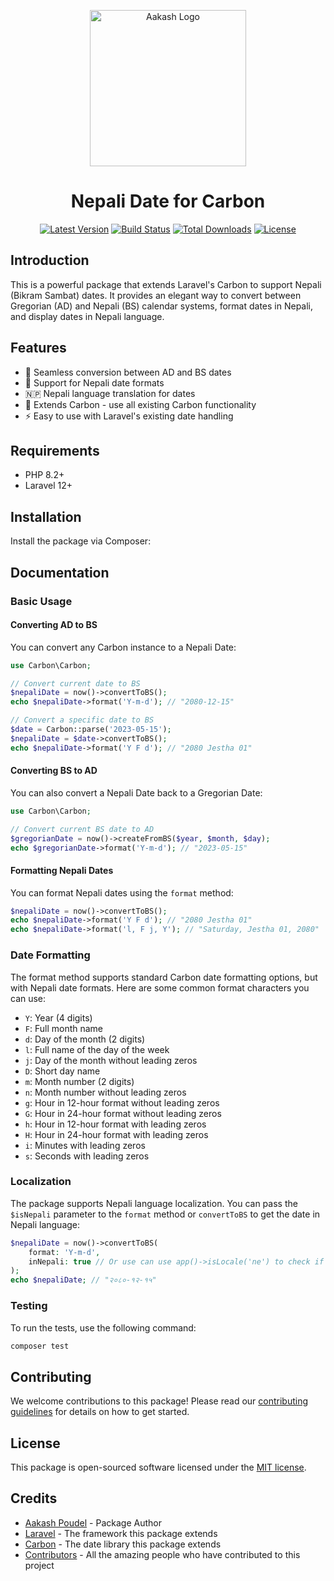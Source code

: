 <p align="center">
  <img src="https://akashpoudel.com.np/name.svg" alt="Aakash Logo" width="250">
</p>

<h1 align="center">Nepali Date for Carbon</h1>

<p align="center">
  <a href="https://packagist.org/packages/akashpoudelnp/nepali-date-carbon"><img src="https://img.shields.io/packagist/v/akashpoudelnp/nepali-date-carbon" alt="Latest Version"></a>
  <a href="https://github.com/akashpoudelnp/nepali-date-carbon/actions"><img src="https://github.com/akashpoudelnp/nepali-date-carbon/workflows/tests/badge.svg" alt="Build Status"></a>
  <a href="https://packagist.org/packages/akashpoudelnp/nepali-date-carbon"><img src="https://img.shields.io/packagist/dt/akashpoudelnp/nepali-date-carbon" alt="Total Downloads"></a>
  <a href="https://github.com/akashpoudelnp/nepali-date-carbon/blob/master/LICENSE.md"><img src="https://img.shields.io/packagist/l/akashpoudelnp/nepali-date-carbon" alt="License"></a>
</p>

## Introduction

This is a powerful package that extends Laravel's Carbon to support Nepali (Bikram Sambat) dates. It provides an elegant
way to convert between Gregorian (AD) and Nepali (BS) calendar systems, format dates in Nepali, and display dates in
Nepali language.

## Features

- 🔄 Seamless conversion between AD and BS dates
- 🔢 Support for Nepali date formats
- 🇳🇵 Nepali language translation for dates
- 🧩 Extends Carbon - use all existing Carbon functionality
- ⚡ Easy to use with Laravel's existing date handling

## Requirements

- PHP 8.2+
- Laravel 12+

## Installation

Install the package via Composer:

## Documentation

### Basic Usage

#### Converting AD to BS

You can convert any Carbon instance to a Nepali Date:

```php
use Carbon\Carbon;

// Convert current date to BS
$nepaliDate = now()->convertToBS();
echo $nepaliDate->format('Y-m-d'); // "2080-12-15"

// Convert a specific date to BS
$date = Carbon::parse('2023-05-15');
$nepaliDate = $date->convertToBS();
echo $nepaliDate->format('Y F d'); // "2080 Jestha 01"
```

#### Converting BS to AD

You can also convert a Nepali Date back to a Gregorian Date:

```php
use Carbon\Carbon;

// Convert current BS date to AD
$gregorianDate = now()->createFromBS($year, $month, $day);
echo $gregorianDate->format('Y-m-d'); // "2023-05-15"
```

#### Formatting Nepali Dates

You can format Nepali dates using the `format` method:

```php
$nepaliDate = now()->convertToBS();
echo $nepaliDate->format('Y F d'); // "2080 Jestha 01"
echo $nepaliDate->format('l, F j, Y'); // "Saturday, Jestha 01, 2080"
```

### Date Formatting

The format method supports standard Carbon date formatting options, but with Nepali date formats. Here are some common
format characters you can use:

- `Y`: Year (4 digits)
- `F`: Full month name
- `d`: Day of the month (2 digits)
- `l`: Full name of the day of the week
- `j`: Day of the month without leading zeros
- `D`: Short day name
- `m`: Month number (2 digits)
- `n`: Month number without leading zeros
- `g`: Hour in 12-hour format without leading zeros
- `G`: Hour in 24-hour format without leading zeros
- `h`: Hour in 12-hour format with leading zeros
- `H`: Hour in 24-hour format with leading zeros
- `i`: Minutes with leading zeros
- `s`: Seconds with leading zeros

### Localization

The package supports Nepali language localization. You can pass the `$isNepali` parameter to the `format` method or
`convertToBS`
to get the date in Nepali language:

```php
$nepaliDate = now()->convertToBS(
    format: 'Y-m-d',
    inNepali: true // Or use can use app()->isLocale('ne') to check if the app locale is Nepali
);
echo $nepaliDate; // "२०८०-१२-१५"
```

### Testing

To run the tests, use the following command:

```bash
composer test
```

## Contributing

We welcome contributions to this package! Please read
our [contributing guidelines](https://github.com/akashpoudelnp/nepali-date-carbon/blob/master/CONTRIBUTING.md) for
details on how to get started.

## License

This package is open-sourced software licensed under the [MIT license](https://opensource.org/license/mit/).

## Credits

- [Aakash Poudel](https://akashpoudel.com.np) - Package Author
- [Laravel](https://laravel.com) - The framework this package extends
- [Carbon](https://carbon.nesbot.com) - The date library this package extends
- [Contributors](https://github.com/akashpoudelnp/nepali-date-carbon/graphs/contributors) - All the amazing people who
  have contributed to this project
